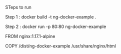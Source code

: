 STeps to run


Step 1 : docker build -t ng-docker-example .
 
Step 2 : docker run -p 80:80 ng-docker-example

FROM nginx:1.17.1-alpine

COPY /dist/ng-docker-example /usr/share/nginx/html

